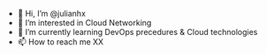 - 👋 Hi, I’m @julianhx
- 👀 I’m interested in Cloud Networking 
- 🌱 I’m currently learning DevOps precedures & Cloud technologies
- 📫 How to reach me XX

<!---
julianhx/julianhx is a ✨ special ✨ repository because its `README.md` (this file) appears on your GitHub profile.
You can click the Preview link to take a look at your changes.
--->
